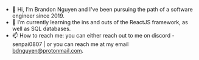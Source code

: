 - 👋 Hi, I’m Brandon Nguyen and I've been pursuing the path of a software engineer since 2019.
- 🌱 I’m currently learning the ins and outs of the ReactJS framework, as well as SQL databases.
- 📫 How to reach me: you can either reach out to me on discord - senpai0807 | or you can reach me at my email bdnguyen@protonmail.com.
